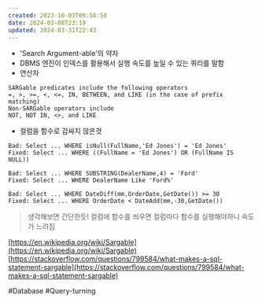 ```yaml
---
created: 2023-10-03T09:58:50
date: 2024-03-08T23:19
updated: 2024-03-31T22:43
---
```

- 'Search Argument-able'의 약자
- DBMS 엔진이 인덱스를 활용해서 실행 속도를 높일 수 있는 쿼리를 말함
- 연산자

```
SARGable predicates include the following operators
=, >, >=, <, <=, IN, BETWEEN, and LIKE (in the case of prefix matching)
Non-SARGable operators include
NOT, NOT IN, <>, and LIKE 
```

- 컬럼을 함수로 감싸지 않은것

```
Bad: Select ... WHERE isNull(FullName,'Ed Jones') = 'Ed Jones'
Fixed: Select ... WHERE ((FullName = 'Ed Jones') OR (FullName IS NULL))

Bad: Select ... WHERE SUBSTRING(DealerName,4) = 'Ford'
Fixed: Select ... WHERE DealerName Like 'Ford%'

Bad: Select ... WHERE DateDiff(mm,OrderDate,GetDate()) >= 30
Fixed: Select ... WHERE OrderDate < DateAdd(mm,-30,GetDate()) 
```

> 생각해보면 간단한듯! 컬럼에 함수를 씌우면 컬럼마다 함수를 실행해야하니 속도가 느려짐

[https://en.wikipedia.org/wiki/Sargable](https://en.wikipedia.org/wiki/Sargable)  
[https://stackoverflow.com/questions/799584/what-makes-a-sql-statement-sargable](https://stackoverflow.com/questions/799584/what-makes-a-sql-statement-sargable)

#Database
#Query-turning 